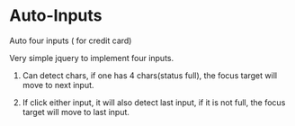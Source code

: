# Auto-Inputs
Auto four inputs ( for credit card)


Very simple jquery to implement four inputs.

1. Can detect chars, if one has 4 chars(status full), the focus target
will move to next input.

2. If click either input, it will also detect last input, if it is not
full, the focus target will move to last input.
